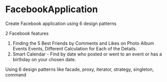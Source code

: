 # FacebookApplication

Create Facebook application using 6 design patterns

2 Facebook features
1. Finding the 5 Best Friends by Comments and Likes on Photo Album Events Events, Different Calculation for Each of the Details.
2. Smart Calendar - Find by date who posted or went to an event or has a birthday on your chosen date.

Using 6 design patterns like facade, proxy, iterator, strategy, singleton, command
